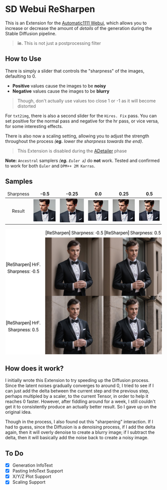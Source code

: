 ﻿# SD Webui ReSharpen
This is an Extension for the [Automatic1111 Webui](https://github.com/AUTOMATIC1111/stable-diffusion-webui), which allows you to increase or decrease the amount of *details* of the generation during the Stable Diffusion pipeline.

> **ie.** This is not just a postprocessing filter

## How to Use
There is simply a slider that controls the "sharpness" of the images, defaulting to 0.
- **Positive** values cause the images to be **noisy**
- **Negative** values cause the images to be **blurry**

> Though, don't actually use values too close 1 or -1 as it will become distorted

For `txt2img`, there is also a second slider for the `Hires. Fix` pass.
You can set positive for the normal pass and negative for the hr pass, or vice versa, for some interesting effects.

There is also now a scaling setting, allowing you to adjust the strength throughout the process *(**eg.** lower the sharpness towards the end)*.

> This Extension is disabled during the [ADetailer](https://github.com/Bing-su/adetailer) phase

**Note:** `Ancestral` samplers *(**eg.** `Euler a`)* do **not** work. Tested and confirmed to work for both `Euler` and `DPM++ 2M Karras`.

## Samples

<table>
    <thead align="center">
        <tr>
            <td>Sharpness</td>
            <td><b>-0.5</b></td>
            <td><b>-0.25</b></td>
            <td><b>0.0</b></td>
            <td><b>0.25</b></td>
            <td><b>0.5</b></td>
        </tr>
    </thead>
    <tbody align="center">
        <tr>
            <td>Result</td>
            <td><img src="samples\-05.jpg" width=128></td>
            <td><img src="samples\-025.jpg" width=128></td>
            <td><img src="samples\00.jpg" width=128></td>
            <td><img src="samples\025.jpg" width=128></td>
            <td><img src="samples\05.jpg" width=128></td>
        </tr>
    </tbody>
</table>

<p align="center">
<img src="samples/plot.jpg">
</p>

## How does it work?
I initially wrote this Extension to try speeding up the Diffusion process.
Since the latent noises gradually converges to around 0,
I tried to see if I can just add the delta between the current step and the previous step, perhaps multipled by a scaler,
to the current Tensor, in order to help it reaches 0 faster.
However, after fiddling around for a week, I still couldn't get it to consistently produce an actually better result.
So I gave up on the original idea.

Though in the process, I also found out this "sharpening" interaction. If I had to guess,
since the Diffusion is a denoising process, if I add the delta again, then it will overly denoise to create a blurry image;
if I subtract the delta, then it will basically add the noise back to create a noisy image.

## To Do
- [X] Generation InfoText
- [X] Pasting InfoText Support
- [X] X/Y/Z Plot Support
- [X] Scaling Support
